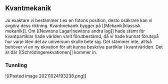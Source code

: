 ## Kvantmekanik
Ju exaktare vi bestämmer t.ex en fotons position, desto osäkrare kan vi avgöra dess riktning. Kvantmekanik bygger på [[Mekanik|klassisk mekanik]]. Om [[Newtons Lagar|newtons andra lag]] hade stämt för kvantpartiklar hade världen varit förutbestämd, då vi hade kunnat förutspå hur varje liten del av universum skulle bete sig. Det stämmer inte, alltså behöver vi en ny ekvation för att kunna beskriva partiklar i kvantvärlden. Det är där [[Schrödingerekvationen]] kommer in.

### Tunnling
![[Pasted image 20211024193238.png]]





